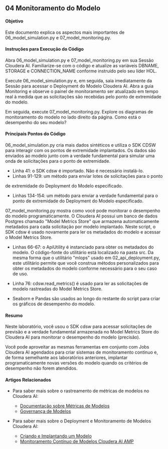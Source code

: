 ## 04 Monitoramento do Modelo

#### Objetivo

Este documento explica os aspectos mais importantes de 06_model_simulation.py e 07_model_monitoring.py.

#### Instruções para Execução do Código

Abra 06_model_simulation.py e 07_model_monitoring.py em sua Sessão Cloudera AI. Familiarize-se com o código e atualize as variáveis DBNAME, STORAGE e CONNECTION_NAME conforme instruído pelo seu líder HOL.

Execute 06_model_simulation.py e, em seguida, saia imediatamente da Sessão para acessar o Deployment do Modelo Cloudera AI. Abra a guia Monitoring e observe o painel de monitoramento ser atualizado em tempo real à medida que as solicitações são recebidas pelo ponto de extremidade do modelo.

Em seguida, execute 07_model_monitoring.py. Explore os diagramas de monitoramento do modelo no lado direito da página. Como está o desempenho do seu modelo?

#### Principais Pontos do Código

06_model_simulation.py cria mais dados sintéticos e utiliza o SDK CDSW para interagir com os pontos de extremidade implantados. Os dados são enviados ao modelo junto com a verdade fundamental para simular uma onda de solicitações para o ponto de extremidade.

* Linha 41: o SDK cdsw é importado. Não é necessário instalá-lo.
* Linhas 91-129: um método para enviar lotes de solicitações para o ponto

 de extremidade do Deployment do Modelo especificado.
* Linhas 134-154: um método para enviar a verdade fundamental para o ponto de extremidade do Deployment do Modelo especificado.

07_model_monitoring.py mostra como você pode monitorar o desempenho do modelo programaticamente. O Cloudera AI possui um banco de dados Postgres chamado "Model Metrics Store" que armazena automaticamente metadados para cada solicitação por modelo implantado. Neste script, o SDK cdsw é usado novamente para ler os metadados do modelo e acessar o Model Metrics Store.

* Linhas 66-67: o ApiUtility é instanciado para obter os metadados do modelo. O código-fonte do utilitário está localizado na pasta src. Da mesma forma que o utilitário "mlops" usado em 02_api_deployment.py, este utilitário permite que você construa métodos personalizados para obter os metadados do modelo conforme necessário para o seu caso de uso.

* Linha 76: cdsw.read_metrics() é usado para ler as solicitações de modelo rastreadas do Model Metrics Store.

* Seaborn e Pandas são usados ao longo do restante do script para criar os gráficos de desempenho do modelo.

#### Resumo

Neste laboratório, você usou o SDK cdsw para acessar solicitações de previsão e a verdade fundamental armazenada no Model Metrics Store do Cloudera AI para monitorar o desempenho do modelo (precisão).

Você pode aproveitar as mesmas ferramentas em conjunto com Jobs Cloudera AI agendados para criar sistemas de monitoramento contínuo e, de forma semelhante aos laboratórios anteriores, implantar programaticamente novas versões do modelo quando os critérios de desempenho não forem atendidos.

#### Artigos Relacionados

* Para saber mais sobre o rastreamento de métricas de modelos no Cloudera AI:
  * [Documentação sobre Métricas de Modelos](https://docs.cloudera.com/machine-learning/cloud/model-metrics/topics/ml-enabling-model-metrics.html)
  * [Governança de Modelos](https://docs.cloudera.com/machine-learning/cloud/model-governance/topics/ml-enabling-model-governance.html)

* Para saber mais sobre o Deployment e Monitoramento de Modelos Cloudera AI:
  * [Criando e Implantando um Modelo](https://docs.cloudera.com/machine-learning/cloud/models/topics/ml-creating-and-deploying-a-model.html)
  * [Monitoramento Contínuo de Modelos Cloudera AI AMP](https://github.com/cloudera/CML_AMP_Continuous_Model_Monitoring)
